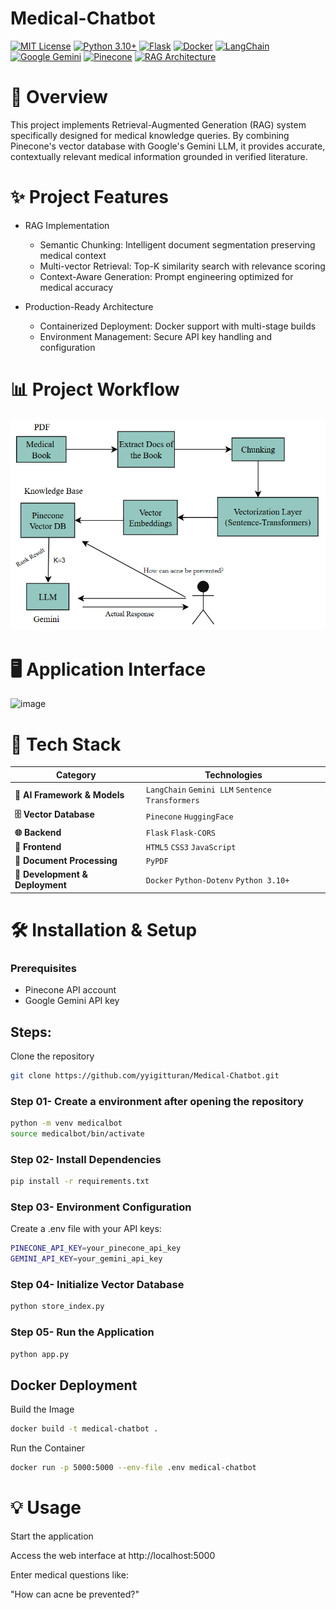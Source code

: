 # Medical-Chatbot 

[![MIT License](https://img.shields.io/badge/License-MIT-blue.svg)](https://opensource.org/licenses/MIT)
[![Python 3.10+](https://img.shields.io/badge/Python-3.10%2B-3776AB?logo=python&logoColor=white)](https://python.org)
[![Flask](https://img.shields.io/badge/Flask-3.1.1-000000?logo=flask&logoColor=white)](https://flask.palletsprojects.com/)
[![Docker](https://img.shields.io/badge/Docker-Ready-2496ED?logo=docker&logoColor=white)](https://docker.com)
[![LangChain](https://img.shields.io/badge/LangChain-0.3.27-00FF00)](https://langchain.com)
[![Google Gemini](https://img.shields.io/badge/Gemini_AI-Powered-4285F4?logo=google&logoColor=white)](https://gemini.google.com)
[![Pinecone](https://img.shields.io/badge/Vector_DB-Pinecone-430098)](https://pinecone.io)
[![RAG Architecture](https://img.shields.io/badge/Architecture-RAG-8A2BE2)](https://github.com/yyigitturan/Medical-Chatbot)

# 🎯 Overview

This project implements Retrieval-Augmented Generation (RAG) system specifically designed for medical knowledge queries. By combining Pinecone's vector database with Google's Gemini LLM, it provides accurate, contextually relevant medical information grounded in verified literature.

# ✨ Project Features

- RAG Implementation
  - Semantic Chunking: Intelligent document segmentation preserving medical context
  - Multi-vector Retrieval: Top-K similarity search with relevance scoring
  - Context-Aware Generation: Prompt engineering optimized for medical accuracy

- Production-Ready Architecture
   - Containerized Deployment: Docker support with multi-stage builds
   - Environment Management: Secure API key handling and configuration

# 📊 Project Workflow

![alt text](flow.png)

# 🖥️ Application Interface

<img width="1918" height="910" alt="image" src="https://github.com/user-attachments/assets/55bb0aa9-67c3-4e41-9491-7468ac5485f1" />


# 🚀 Tech Stack

<div align="left">

| Category | Technologies |
|----------|--------------|
| **🤖 AI Framework & Models** | `LangChain` `Gemini LLM` `Sentence Transformers` |
| **🗄️ Vector Database** | `Pinecone` `HuggingFace` |
| **🌐 Backend** | `Flask` `Flask-CORS` |
| **🎨 Frontend** | `HTML5` `CSS3` `JavaScript` |
| **📄 Document Processing** | `PyPDF` |
| **🔧 Development & Deployment** | `Docker` `Python-Dotenv` `Python 3.10+` |

</div>



# 🛠️ Installation & Setup

### Prerequisites
- Pinecone API account
- Google Gemini API key

## Steps: 

Clone the repository 

```bash 
git clone https://github.com/yyigitturan/Medical-Chatbot.git
```

### Step 01- Create a environment after opening the repository 

```bash 
python -m venv medicalbot
source medicalbot/bin/activate  
``` 
### Step 02- Install Dependencies

```bash 
pip install -r requirements.txt
``` 
### Step 03- Environment Configuration

Create a .env file with your API keys: 

```bash 
PINECONE_API_KEY=your_pinecone_api_key
GEMINI_API_KEY=your_gemini_api_key
``` 

### Step 04- Initialize Vector Database

```bash 
python store_index.py
``` 
### Step 05- Run the Application

```bash 
python app.py
``` 
## Docker Deployment
Build the Image

```bash 
docker build -t medical-chatbot .
``` 

Run the Container

```bash 
docker run -p 5000:5000 --env-file .env medical-chatbot
``` 
# 💡 Usage
Start the application

Access the web interface at http://localhost:5000

Enter medical questions like:

"How can acne be prevented?"




